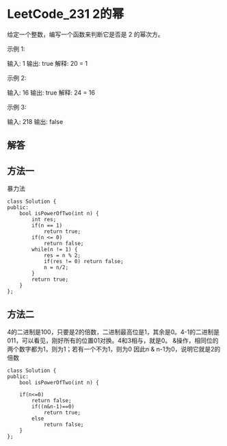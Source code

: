 # LeetCode_231 2的幂
给定一个整数，编写一个函数来判断它是否是 2 的幂次方。

示例 1:

输入: 1
输出: true
解释: 20 = 1

示例 2:

输入: 16
输出: true
解释: 24 = 16

示例 3:

输入: 218
输出: false

## 解答

## 方法一
暴力法
```
class Solution {
public:
    bool isPowerOfTwo(int n) {
        int res;
        if(n == 1) 
            return true;
        if(n <= 0) 
            return false;
        while(n != 1) {
            res = n % 2;
            if(res != 0) return false;
            n = n/2;
        }
        return true; 
    }
};
```

## 方法二
4的二进制是100，只要是2的倍数，二进制最高位是1，其余是0。4-1的二进制是011，可以看见，刚好所有的位置01对换。4和3相与，就是0。
&操作，相同位的两个数字都为1，则为1；若有一个不为1，则为0
因此n & n-1为0，说明它就是2的倍数
```
class Solution {
public:
    bool isPowerOfTwo(int n) {

    if(n<=0) 
        return false; 
        if((n&n-1)==0) 
            return true; 
        else 
            return false;   
    }
};
```


